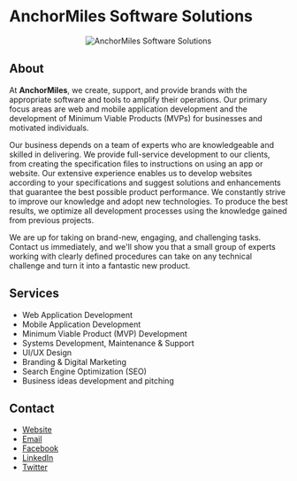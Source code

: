 # AnchorMiles Software Solutions

<div align='center'>
<img src='https://avatars.githubusercontent.com/u/138060993?s=200&v=4' alt='AnchorMiles Software Solutions' />
</div>

## About

At **AnchorMiles**, we create, support, and provide brands with the appropriate software and tools to amplify their operations. Our primary focus areas are web and mobile application development and the development of Minimum Viable Products (MVPs) for businesses and motivated individuals.

Our business depends on a team of experts who are knowledgeable and skilled in delivering. We provide full-service development to our clients, from creating the specification files to instructions on using an app or website. Our extensive experience enables us to develop websites according to your specifications and suggest solutions and enhancements that guarantee the best possible product performance. We constantly strive to improve our knowledge and adopt new technologies. To produce the best results, we optimize all development processes using the knowledge gained from previous projects.

We are up for taking on brand-new, engaging, and challenging tasks. Contact us immediately, and we'll show you that a small group of experts working with clearly defined procedures can take on any technical challenge and turn it into a fantastic new product.

## Services

- Web Application Development
- Mobile Application Development
- Minimum Viable Product (MVP) Development
- Systems Development, Maintenance & Support
- UI/UX Design
- Branding & Digital Marketing
- Search Engine Optimization (SEO)
- Business ideas development and pitching

## Contact

- [Website](https://anchormiles.vercel.app/)
- [Email](mailto:getintouchdesk@gmail.com)
- [Facebook](https://www.facebook.com/AnchorMilesSoftware)
- [LinkedIn](https://www.linkedin.com/company/anchormiles)
- [Twitter](https://twitter.com/anchormiles)
